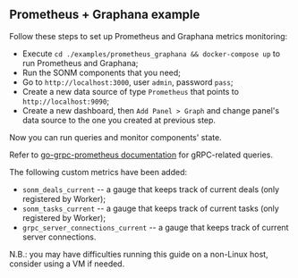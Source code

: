  ## Prometheus + Graphana example
 
 Follow these steps to set up Prometheus and Graphana metrics monitoring:
 
 * Execute `cd ./examples/prometheus_graphana && docker-compose up` to run Prometheus and Graphana;
 * Run the SONM components that you need;
 * Go to `http://localhost:3000`, user `admin`, password `pass`;
 * Create a new data source of type `Prometheus` that points to `http://localhost:9090`;
 * Create a new dashboard, then `Add Panel > Graph` and change panel's data source to the one you created at previous step.
 
 Now you can run queries and monitor components' state.
 
 Refer to [go-grpc-prometheus documentation](https://github.com/grpc-ecosystem/go-grpc-prometheus#useful-query-examples) for gRPC-related queries.
 
 The following custom metrics have been added:
 
 * `sonm_deals_current` -- a gauge that keeps track of current deals (only registered by Worker);
 * `sonm_tasks_current` -- a gauge that keeps track of current tasks (only registered by Worker);
 * `grpc_server_connections_current` -- a gauge that keeps track of current server connections.
 
 N.B.: you may have difficulties running this guide on a non-Linux host, consider using a VM if needed.